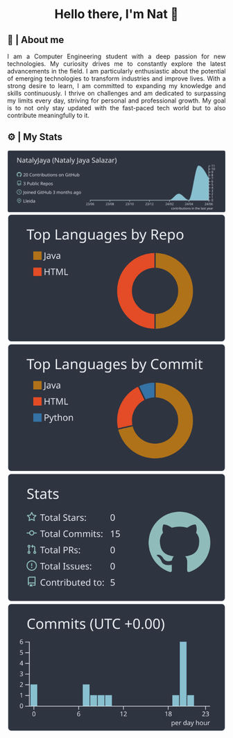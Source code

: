 <div align="center"> 
  <h1 align="center">Hello there, I'm Nat 👋</h1>
</div>

## 💫 | About me 

<div align="center">
  <p align="justify">
    I am a Computer Engineering student with a deep passion for new technologies. My curiosity drives me to constantly explore the latest advancements in the field. I am particularly enthusiastic about the potential of emerging technologies to transform industries and improve lives. With a strong desire to learn, I am committed to expanding my knowledge and skills continuously. I thrive on challenges and am dedicated to surpassing my limits every day, striving for personal and professional growth. My goal is to not only stay updated with the fast-paced tech world but to also contribute meaningfully to it.
  </p>
</div>

## ⚙ | My Stats 

<div align="center">
  <a href="https://github.com/vn7n24fzkq/github-profile-summary-cards">
    <img src="https://raw.githubusercontent.com/NatalyJaya/NatalyJaya/master/profile-summary-card-output/nord_dark/0-profile-details.svg" alt="Profile Details">
  </a>
  <a href="https://github.com/vn7n24fzkq/github-profile-summary-cards">
    <img src="https://raw.githubusercontent.com/NatalyJaya/NatalyJaya/master/profile-summary-card-output/nord_dark/1-repos-per-language.svg" alt="Repos per Language">
  </a>
  <a href="https://github.com/vn7n24fzkq/github-profile-summary-cards">
    <img src="https://raw.githubusercontent.com/NatalyJaya/NatalyJaya/master/profile-summary-card-output/nord_dark/2-most-commit-language.svg" alt="Most Commit Language">
  </a>
  <a href="https://github.com/vn7n24fzkq/github-profile-summary-cards">
    <img src="https://raw.githubusercontent.com/NatalyJaya/NatalyJaya/master/profile-summary-card-output/nord_dark/3-stats.svg" alt="Stats">
  </a>
  <a href="https://github.com/vn7n24fzkq/github-profile-summary-cards">
    <img src="https://raw.githubusercontent.com/NatalyJaya/NatalyJaya/master/profile-summary-card-output/nord_dark/4-productive-time.svg" alt="Productive Time">
  </a>
</div>
